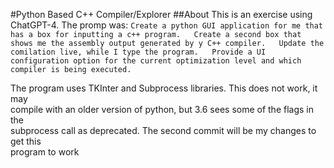 #Python Based C++ Compiler/Explorer
##About
This is an exercise using ChatGPT-4. The promp was:
`Create a python GUI application for me that has a box for inputting a c++ program.  
Create a second box that shows me the assembly output generated by y C++ compiler.  
Update the comilation live, while I type the program.  
Provide a UI configuration option for the current optimization level and which compiler is being executed.`

The program uses TKInter and Subprocess libraries. This does not work, it may  
compile with an older version of python, but 3.6 sees some of the flags in the  
subprocess call as deprecated. The second commit will be my changes to get this  
program to work
